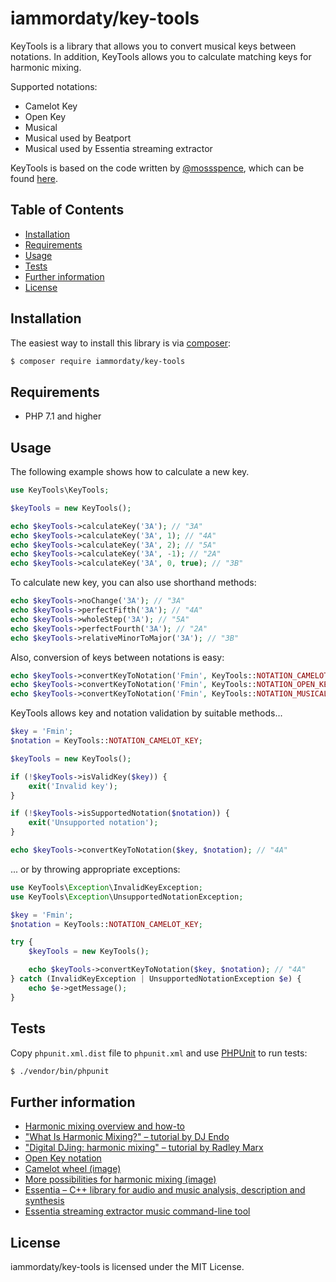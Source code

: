# iammordaty/key-tools

KeyTools is a library that allows you to convert musical keys between notations. In addition, KeyTools allows you to calculate matching keys for harmonic mixing.

Supported notations:
* Camelot Key
* Open Key
* Musical
* Musical used by Beatport
* Musical used by Essentia streaming extractor

KeyTools is based on the code written by [@mossspence](https://github.com/mossspence), which can be found [here](https://github.com/mossspence/trakofflive/blob/master/appsrc/moss/musicapp/finder/keyTools.php).

## Table of Contents

- [Installation](#installation)
- [Requirements](#requirements)
- [Usage](#usage)
- [Tests](#tests)
- [Further information](#further-information)
- [License](#license)

## Installation

The easiest way to install this library is via [composer](https://getcomposer.org):

```bash
$ composer require iammordaty/key-tools
```

## Requirements

* PHP 7.1 and higher

## Usage

The following example shows how to calculate a new key.

```php
use KeyTools\KeyTools;

$keyTools = new KeyTools();

echo $keyTools->calculateKey('3A'); // "3A"
echo $keyTools->calculateKey('3A', 1); // "4A"
echo $keyTools->calculateKey('3A', 2); // "5A"
echo $keyTools->calculateKey('3A', -1); // "2A"
echo $keyTools->calculateKey('3A', 0, true); // "3B"
```

To calculate new key, you can also use shorthand methods:

```php
echo $keyTools->noChange('3A'); // "3A"
echo $keyTools->perfectFifth('3A'); // "4A"
echo $keyTools->wholeStep('3A'); // "5A"
echo $keyTools->perfectFourth('3A'); // "2A"
echo $keyTools->relativeMinorToMajor('3A'); // "3B"
```

Also, conversion of keys between notations is easy:

```php
echo $keyTools->convertKeyToNotation('Fmin', KeyTools::NOTATION_CAMELOT_KEY); // "4A"
echo $keyTools->convertKeyToNotation('Fmin', KeyTools::NOTATION_OPEN_KEY); // "9M"
echo $keyTools->convertKeyToNotation('Fmin', KeyTools::NOTATION_MUSICAL); // = "Fm"
```

KeyTools allows key and notation validation by suitable methods...

```php
$key = 'Fmin';
$notation = KeyTools::NOTATION_CAMELOT_KEY;

$keyTools = new KeyTools();

if (!$keyTools->isValidKey($key)) {
    exit('Invalid key');
}

if (!$keyTools->isSupportedNotation($notation)) {
    exit('Unsupported notation');
}

echo $keyTools->convertKeyToNotation($key, $notation); // "4A"
```

... or by throwing appropriate exceptions:


```php
use KeyTools\Exception\InvalidKeyException;
use KeyTools\Exception\UnsupportedNotationException;

$key = 'Fmin';
$notation = KeyTools::NOTATION_CAMELOT_KEY;

try {
    $keyTools = new KeyTools();

    echo $keyTools->convertKeyToNotation($key, $notation); // "4A"
} catch (InvalidKeyException | UnsupportedNotationException $e) {
    echo $e->getMessage();
}
```

## Tests

Copy `phpunit.xml.dist` file to `phpunit.xml` and use [PHPUnit](https://phpunit.de) to run tests:

```bash
$ ./vendor/bin/phpunit
```

## Further information

 - [Harmonic mixing overview and how-to](http://www.harmonic-mixing.com/HowTo.aspx)
 - ["What Is Harmonic Mixing?" – tutorial by DJ Endo](http://blog.dubspot.com/harmonic-mixing-w-dj-endo-part-1/)
 - ["Digital DJing: harmonic mixing" – tutorial by Radley Marx](https://radleymarx.com/djs/digital-djing-harmonic-mixing/)
 - [Open Key notation](https://beatunes.com/en/open-key-notation.html)
 - [Camelot wheel (image)](https://forums.pioneerdj.com/hc/user_images/yBXP1v0OnnB8wIrg3_mbpw.jpeg)
 - [More possibilities for harmonic mixing (image)](https://imgur.com/KYw9IBE)
 - [Essentia – C++ library for audio and music analysis, description and synthesis](https://github.com/MTG/essentia)
 - [Essentia streaming extractor music command-line tool](https://essentia.upf.edu/streaming_extractor_music.html)

## License

iammordaty/key-tools is licensed under the MIT License.
